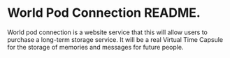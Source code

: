 # World Pod Connection README.
World pod connection is a website service that this will allow users to purchase a long-term storage service. It will be a real Virtual Time Capsule for the storage of memories and messages for future people. 
